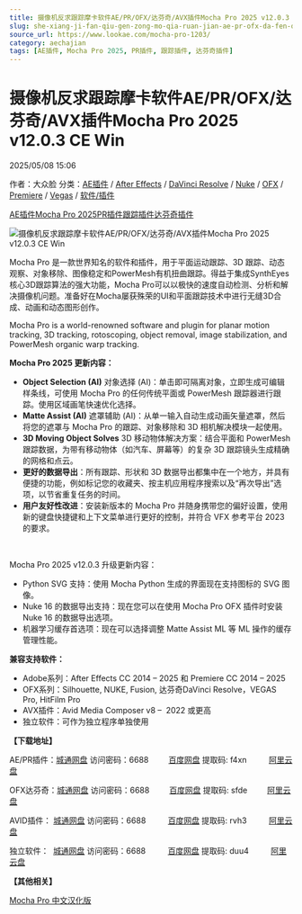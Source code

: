 ```yaml
---
title: 摄像机反求跟踪摩卡软件AE/PR/OFX/达芬奇/AVX插件Mocha Pro 2025 v12.0.3 CE Win
slug: she-xiang-ji-fan-qiu-gen-zong-mo-qia-ruan-jian-ae-pr-ofx-da-fen-qi-avxcha-jian-mocha-pro-2025-v12-0-3-ce-win
source_url: https://www.lookae.com/mocha-pro-1203/
category: aechajian
tags: [AE插件, Mocha Pro 2025, PR插件, 跟踪插件, 达芬奇插件]
---
```

# 摄像机反求跟踪摩卡软件AE/PR/OFX/达芬奇/AVX插件Mocha Pro 2025 v12.0.3 CE Win

2025/05/08 15:06

作者：大众脸
分类：[AE插件](https://www.lookae.com/after-effects/aechajian/) / [After Effects](https://www.lookae.com/after-effects/) / [DaVinci Resolve](https://www.lookae.com/qitarjcj/resolvezy/) / [Nuke](https://www.lookae.com/qitarjcj/nukezy/) / [OFX](https://www.lookae.com/qitarjcj/ofxzy/) / [Premiere](https://www.lookae.com/qitarjcj/premierezy/) / [Vegas](https://www.lookae.com/qitarjcj/vegaszy/) / [软件/插件](https://www.lookae.com/qitarjcj/)

[AE插件](https://www.lookae.com/tag/ae%e6%8f%92%e4%bb%b6/)[Mocha Pro 2025](https://www.lookae.com/tag/mocha-pro-2025/)[PR插件](https://www.lookae.com/tag/pr%e6%8f%92%e4%bb%b6/)[跟踪插件](https://www.lookae.com/tag/%e8%b7%9f%e8%b8%aa%e6%8f%92%e4%bb%b6/)[达芬奇插件](https://www.lookae.com/tag/%e8%be%be%e8%8a%ac%e5%a5%87%e6%8f%92%e4%bb%b6/)

![摄像机反求跟踪摩卡软件AE/PR/OFX/达芬奇/AVX插件Mocha Pro 2025 v12.0.3 CE Win](https://www.lookae.com/wp-content/uploads/2024/12/Mocha-Pro-2025.jpg "摄像机反求跟踪摩卡软件AE/PR/OFX/达芬奇/AVX插件Mocha Pro 2025 v12.0.3 CE Win-LookAE.com")

Mocha Pro 是一款世界知名的软件和插件，用于平面运动跟踪、3D 跟踪、动态观察、对象移除、图像稳定和PowerMesh有机扭曲跟踪。得益于集成SynthEyes核心3D跟踪算法的强大功能，Mocha Pro可以以极快的速度自动检测、分析和解决摄像机问题。准备好在Mocha屡获殊荣的UI和平面跟踪技术中进行无缝3D合成、动画和动态图形创作。

Mocha Pro is a world-renowned software and plugin for planar motion tracking, 3D tracking, rotoscoping, object removal, image stabilization, and PowerMesh organic warp tracking.

**Mocha Pro 2025 更新内容：**

* **Object Selection (AI)** 对象选择 (AI)：单击即可隔离对象，立即生成可编辑样条线，可使用 Mocha Pro 的任何传统平面或 PowerMesh 跟踪器进行跟踪。使用区域画笔快速优化选择。
* **Matte Assist (AI)** 遮罩辅助 (AI)：从单一输入自动生成动画矢量遮罩，然后将您的遮罩与 Mocha Pro 的跟踪、对象移除和 3D 相机解决模块一起使用。
* **3D Moving Object Solves** 3D 移动物体解决方案：结合平面和 PowerMesh 跟踪数据，为带有移动物体（如汽车、屏幕等）的复杂 3D 跟踪镜头生成精确的网格和点云。
* **更好的数据导出**：所有跟踪、形状和 3D 数据导出都集中在一个地方，并具有便捷的功能，例如标记您的收藏夹、按主机应用程序搜索以及“再次导出”选项，以节省重复任务的时间。
* **用户友好性改进**：安装新版本的 Mocha Pro 并随身携带您的偏好设置，使用新的键盘快捷键和上下文菜单进行更好的控制，并符合 VFX 参考平台 2023 的要求。

[﻿﻿﻿](https://cloud.video.taobao.com/play/u/null/p/1/e/6/t/1/453683423300.mp4)

Mocha Pro 2025 v12.0.3 升级更新内容：

* Python SVG 支持：使用 Mocha Python 生成的界面现在支持图标的 SVG 图像。
* Nuke 16 的数据导出支持：现在您可以在使用 Mocha Pro OFX 插件时安装 Nuke 16 的数据导出选项。
* 机器学习缓存首选项：现在可以选择调整 Matte Assist ML 等 ML 操作的缓存管理性能。

**兼容支持软件：**

* Adobe系列：After Effects CC 2014 – 2025 和 Premiere CC 2014 – 2025
* OFX系列：Silhouette, NUKE, Fusion, 达芬奇DaVinci Resolve，VEGAS Pro, HitFilm Pro
* AVX插件：Avid Media Composer v8 –  2022 或更高
* 独立软件：可作为独立程序单独使用

**【下载地址】**

AE/PR插件：[城通网盘](https://url70.ctfile.com/f/2827370-1503896144-9a1e17?p=4431) 访问密码：6688         [百度网盘](https://pan.baidu.com/s/1r5BtT_qhNK1o5DyzB289kw?pwd=f4xn) 提取码: f4xn          [阿里云盘](https://www.alipan.com/s/zRvd376zTvD)

OFX达芬奇：[城通网盘](https://url70.ctfile.com/f/2827370-1503896150-d0eef8?p=4431) 访问密码：6688         [百度网盘](https://pan.baidu.com/s/1ADzrYKqrFDwwPmFBb4S5ng?pwd=sfde) 提取码: sfde         [阿里云盘](https://www.alipan.com/s/MSPUKbMrHDG)

AVID插件： [城通网盘](https://url70.ctfile.com/f/2827370-1503896081-03f9ee?p=4431) 访问密码：6688          [百度网盘](https://pan.baidu.com/s/1sJf2r0IbSY0wjdQrWAkdVQ?pwd=rvh3) 提取码: rvh3          [阿里云盘](https://www.alipan.com/s/jGB9TpNUu65)

独立软件：  [城通网盘](https://url70.ctfile.com/f/2827370-1503920156-574340?p=4431) 访问密码：6688          [百度网盘](https://pan.baidu.com/s/1B7RgvYoj-4gp1-6b7XQuPg?pwd=duu4) 提取码: duu4          [阿里云盘](https://www.alipan.com/s/ZkoyLuCwSvr)

**【其他相关】**

[Mocha Pro 中文汉化版](https://www.lookae.com/tag/mocha%e4%b8%ad%e6%96%87/)
